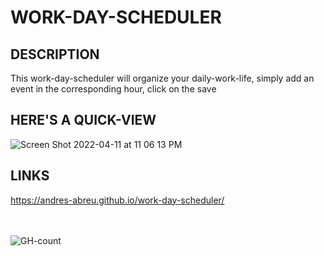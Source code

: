 # WORK-DAY-SCHEDULER

## DESCRIPTION
This work-day-scheduler will organize your daily-work-life, simply add an event in the corresponding hour, click on the save

## HERE'S A QUICK-VIEW
![Screen Shot 2022-04-11 at 11 06 13 PM](https://user-images.githubusercontent.com/94572199/162871511-5a83b37a-650d-430c-a7cf-a8cb7d7bcc4d.png)

## LINKS
https://andres-abreu.github.io/work-day-scheduler/

<div id="badges">
  <br/>
  <br/>
  <img src="https://hits.seeyoufarm.com/api/count/incr/badge.svg?url=https%3A%2F%2Fgithub.com%2F{username}1212%2Fhit-counter" alt="GH-count"/>
 </div>

